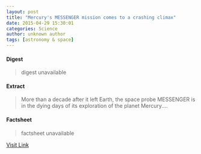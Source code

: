```yaml
---
layout: post
title: "Mercury's MESSENGER mission comes to a crashing climax"
date: 2015-04-29 15:30:01
categories: Science
author: unknown author
tags: [astronomy & space]
---
```



#### Digest
>digest unavailable

#### Extract
>More than a decade after it left Earth, the space probe MESSENGER is in the dying days of its exploration of the planet Mercury....

#### Factsheet
>factsheet unavailable

[Visit Link](http://phys.org/news349510972.html)


